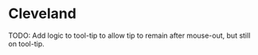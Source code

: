 # Cleveland

TODO: Add logic to tool-tip to allow tip to remain after mouse-out, but still on tool-tip. 